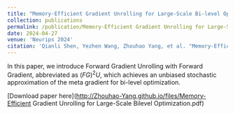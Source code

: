 ```yaml
---
title: "Memory-Efficient Gradient Unrolling for Large-Scale Bi-level Optimization"
collection: publications
permalink: /publication/Memory-Efficient Gradient Unrolling for Large-Scale Bi-level Optimization
date: 2024-04-27
venue: 'Neurips 2024'
citation: 'Qianli Shen, Yezhen Wang, Zhouhao Yang, et al. "Memory-Efficient Gradient Unrolling for Large-Scale Bi-level Optimization." arXiv preprint arXiv:2406.14095 (2024).'
---
```


In this paper, we introduce Forward Gradient Unrolling with Forward Gradient, abbreviated as $(FG)^2U$, which achieves an unbiased stochastic approximation of the meta gradient for bi-level optimization.

[Download paper here](http://Zhouhao-Yang.github.io/files/Memory-Efficient Gradient Unrolling for Large-Scale Bilevel Optimization.pdf)



